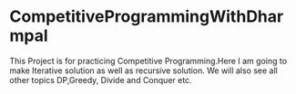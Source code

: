 # CompetitiveProgrammingWithDharmpal
This Project is for practicing Competitive Programming.Here I am going to make Iterative solution as well as recursive solution. We will also see all other topics DP,Greedy, Divide and Conquer etc.
